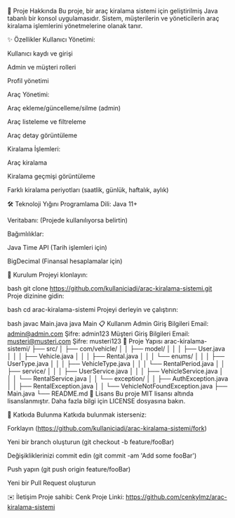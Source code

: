 📌 Proje Hakkında
Bu proje, bir araç kiralama sistemi için geliştirilmiş Java tabanlı bir konsol uygulamasıdır. Sistem, müşterilerin ve yöneticilerin araç kiralama işlemlerini yönetmelerine olanak tanır.

✨ Özellikler
Kullanıcı Yönetimi:

Kullanıcı kaydı ve girişi

Admin ve müşteri rolleri

Profil yönetimi

Araç Yönetimi:

Araç ekleme/güncelleme/silme (admin)

Araç listeleme ve filtreleme

Araç detay görüntüleme

Kiralama İşlemleri:

Araç kiralama

Kiralama geçmişi görüntüleme

Farklı kiralama periyotları (saatlik, günlük, haftalık, aylık)

🛠 Teknoloji Yığını
Programlama Dili: Java 11+

Veritabanı: (Projede kullanılıyorsa belirtin)

Bağımlılıklar:

Java Time API (Tarih işlemleri için)

BigDecimal (Finansal hesaplamalar için)

🚀 Kurulum
Projeyi klonlayın:

bash
git clone https://github.com/kullaniciadi/arac-kiralama-sistemi.git
Proje dizinine gidin:

bash
cd arac-kiralama-sistemi
Projeyi derleyin ve çalıştırın:

bash
javac Main.java
java Main
📋 Kullanım
Admin Giriş Bilgileri
Email: admin@admin.com
Şifre: admin123
Müşteri Giriş Bilgileri
Email: musteri@musteri.com
Şifre: musteri123
📂 Proje Yapısı
arac-kiralama-sistemi/
├── src/
│   ├── com/vehicle/
│   │   ├── model/
│   │   │   ├── User.java
│   │   │   ├── Vehicle.java
│   │   │   ├── Rental.java
│   │   │   └── enums/
│   │   │       ├── UserType.java
│   │   │       ├── VehicleType.java
│   │   │       └── RentalPeriod.java
│   │   ├── service/
│   │   │   ├── UserService.java
│   │   │   ├── VehicleService.java
│   │   │   └── RentalService.java
│   │   └── exception/
│   │       ├── AuthException.java
│   │       ├── RentalException.java
│   │       └── VehicleNotFoundException.java
├── Main.java
└── README.md
📝 Lisans
Bu proje MIT lisansı altında lisanslanmıştır. Daha fazla bilgi için LICENSE dosyasına bakın.

🤝 Katkıda Bulunma
Katkıda bulunmak isterseniz:

Forklayın (https://github.com/kullaniciadi/arac-kiralama-sistemi/fork)

Yeni bir branch oluşturun (git checkout -b feature/fooBar)

Değişikliklerinizi commit edin (git commit -am 'Add some fooBar')

Push yapın (git push origin feature/fooBar)

Yeni bir Pull Request oluşturun

✉️ İletişim
Proje sahibi: Cenk 
Proje Linki: https://github.com/cenkylmz/arac-kiralama-sistemi

